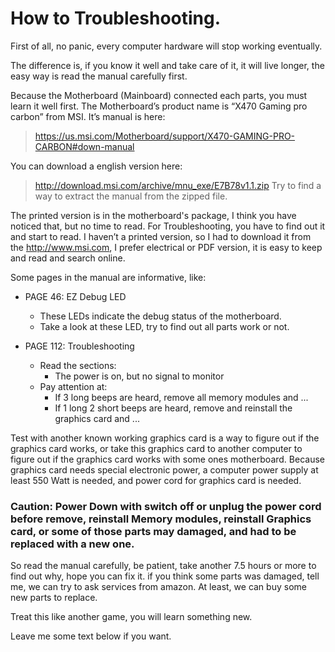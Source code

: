 # How to Troubleshooting.

First of all, no panic, every computer hardware will stop working eventually.

The difference is, if you know it well and take care of  it, it will live longer, the easy way is read the manual carefully first.

Because the Motherboard (Mainboard) connected each parts, you must learn it well first. The Motherboard’s product name is “X470 Gaming pro carbon” from MSI.  It’s manual is here: 
> https://us.msi.com/Motherboard/support/X470-GAMING-PRO-CARBON#down-manual

You can download a english version here:
> http://download.msi.com/archive/mnu_exe/E7B78v1.1.zip
Try to find a way  to extract the manual from the zipped file.

The printed version is in the motherboard's package, I think you have noticed that, but no time to read.
For Troubleshooting, you have to find out it and start to read.
I haven’t a printed version, so I had to download it from the http://www.msi.com, I prefer electrical or PDF version, it is easy to keep and read and search online.

Some pages in the manual are informative, like:
- PAGE 46: EZ Debug LED
  - These LEDs indicate the debug status of the motherboard.
  - Take a look at these LED, try to find out all parts work or not.

- PAGE 112: Troubleshooting
  - Read the sections:
    - The power is on, but no signal to monitor
  - Pay attention at: 
    - If 3 long beeps are heard, remove all memory modules and ...
    - If 1 long 2 short beeps are heard, remove and reinstall the graphics card and ...

Test with another known working graphics card is a way to figure out if the graphics card works, or take this graphics card to another computer to figure out if the graphics card works with some ones motherboard. Because graphics card needs special electronic power, a computer power supply at least 550 Watt is needed, and power cord for graphics card is needed.

### Caution: Power Down with switch off or unplug the power cord before remove, reinstall Memory modules, reinstall Graphics card, or some of those parts may damaged, and had to be replaced with a new one.

So read the manual carefully, be patient, take another 7.5 hours or more to find out why, hope you can fix it. if you think some parts was damaged, tell me, we can try to ask services from amazon. At least, we can buy some new parts to replace.

Treat this like another game, you will learn something new.

Leave me some text below if you want.

